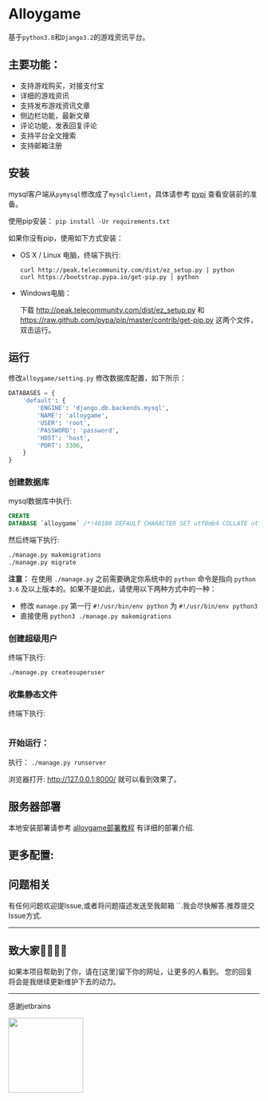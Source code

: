 # Alloygame


基于`python3.8`和`Django3.2`的游戏资讯平台。


## 主要功能：

- 支持游戏购买，对接支付宝
- 详细的游戏资讯
- 支持发布游戏资讯文章
- 侧边栏功能，最新文章
- 评论功能，发表回复评论
- 支持平台全文搜索
- 支持邮箱注册


## 安装

mysql客户端从`pymysql`修改成了`mysqlclient`，具体请参考 [pypi](https://pypi.org/project/mysqlclient/) 查看安装前的准备。

使用pip安装： `pip install -Ur requirements.txt`

如果你没有pip，使用如下方式安装：

- OS X / Linux 电脑，终端下执行:

    ```
    curl http://peak.telecommunity.com/dist/ez_setup.py | python
    curl https://bootstrap.pypa.io/get-pip.py | python
    ```

- Windows电脑：

  下载 http://peak.telecommunity.com/dist/ez_setup.py 和 https://raw.github.com/pypa/pip/master/contrib/get-pip.py
  这两个文件，双击运行。

## 运行

修改`alloygame/setting.py` 修改数据库配置，如下所示：

```python
DATABASES = {
    'default': {
        'ENGINE': 'django.db.backends.mysql',
        'NAME': 'alloygame',
        'USER': 'root',
        'PASSWORD': 'password',
        'HOST': 'host',
        'PORT': 3306,
    }
}
```

### 创建数据库

mysql数据库中执行:

```sql
CREATE
DATABASE `alloygame` /*!40100 DEFAULT CHARACTER SET utf8mb4 COLLATE utf8mb4_unicode_ci */;
```

然后终端下执行:

```bash
./manage.py makemigrations
./manage.py migrate
```

**注意：** 在使用 `./manage.py` 之前需要确定你系统中的 `python` 命令是指向 `python 3.6` 及以上版本的。如果不是如此，请使用以下两种方式中的一种：

- 修改 `manage.py` 第一行 `#!/usr/bin/env python` 为 `#!/usr/bin/env python3`
- 直接使用 `python3 ./manage.py makemigrations`

### 创建超级用户

终端下执行:

```bash
./manage.py createsuperuser
```


### 收集静态文件

终端下执行:

```bash

```

### 开始运行：

执行： `./manage.py runserver`

浏览器打开: http://127.0.0.1:8000/  就可以看到效果了。

## 服务器部署

本地安装部署请参考 [alloygame部署教程](#)
有详细的部署介绍.



## 更多配置:

## 问题相关

有任何问题欢迎提Issue,或者将问题描述发送至我邮箱 ``.我会尽快解答.推荐提交Issue方式.

---

## 致大家🙋‍♀️🙋‍♂️

如果本项目帮助到了你，请在[这里]留下你的网址，让更多的人看到。 您的回复将会是我继续更新维护下去的动力。




---

感谢jetbrains
<div>    
<a href="https://www.jetbrains.com/?from=DjangoBlog"><img src="https://resource.lylinux.net/image/2020/07/01/logo.png" width="150" height="150"></a>
</div>

